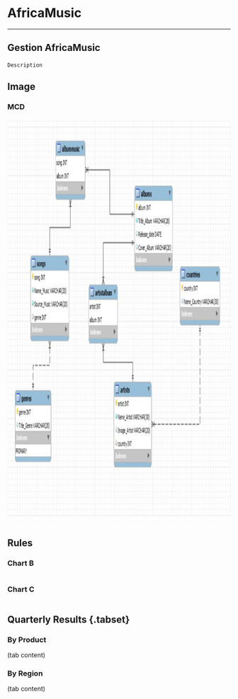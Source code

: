 # AfricaMusic

---
 Gestion AfricaMusic
---
```{r setup, include=FALSE}
Description
```
Image
--------------------------------------------------
### MCD
<img src="MCD.JPG" witdth="900" height="900"></img>
```{r}
```
Rules
--------------------------------------------------
### Chart B
```{r}

```
### Chart C
```{r}
```
## Quarterly Results {.tabset}
### By Product
(tab content)
### By Region
(tab content)
